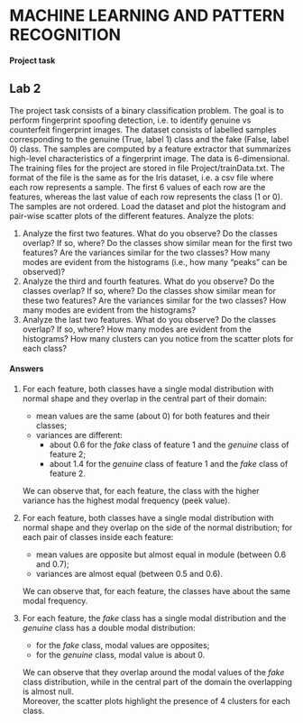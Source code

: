 # MACHINE LEARNING AND PATTERN RECOGNITION
#### Project task
## Lab 2
The project task consists of a binary classification problem. The goal is to perform fingerprint spoofing detection, i.e. to identify genuine vs counterfeit fingerprint images. The dataset consists of labelled samples corresponding to the genuine (True, label 1) class and the fake (False, label 0) class. The samples are computed by a feature extractor that summarizes high-level characteristics of a fingerprint image. The data is 6-dimensional.
The training files for the project are stored in file Project/trainData.txt. The format of the file is the same as for the Iris dataset, i.e. a csv file where each row represents a sample. The first 6 values of each row are the features, whereas the last value of each row represents the class (1 or 0). The samples are not ordered. 
Load the dataset and plot the histogram and pair-wise scatter plots of the different features. Analyze the plots:
1.	Analyze the first two features. What do you observe? Do the classes overlap? If so, where? Do the classes show similar mean for the first two features? Are the variances similar for the two classes? How many modes are evident from the histograms (i.e., how many “peaks” can be observed)?
2.	Analyze the third and fourth features. What do you observe? Do the classes overlap? If so, where? Do the classes show similar mean for these two features? Are the variances similar for the two classes? How many modes are evident from the histograms?
3.	Analyze the last two features. What do you observe? Do the classes overlap? If so, where? How many modes are evident from the histograms? How many clusters can you notice from the scatter plots for each class?
#### Answers
1. For each feature, both classes have a single modal distribution with normal shape and they overlap in the central part of their domain:
   - mean values are the same (about 0) for both features and their classes;
   - variances are different:  
     - about 0.6 for the *fake* class of feature 1 and the *genuine* class of feature 2;
     - about 1.4 for the *genuine* class of feature 1 and the *fake* class of feature 2.
   
   We can observe that, for each feature, the class with the higher variance has the highest modal frequency (peek value).


2. For each feature, both classes have a single modal distribution with normal shape and they overlap on the side of the normal distribution; for each pair of classes inside each feature:
   - mean values are opposite but almost equal in module (between 0.6 and 0.7);
   - variances are almost equal (between 0.5 and 0.6).
   
   We can observe that, for each feature, the classes have about the same modal frequency.


3. For each feature, the *fake* class has a single modal distribution and the *genuine* class has a double modal distribution:
   - for the *fake* class, modal values are opposites;
   - for the *genuine* class, modal value is about 0.

   We can observe that they overlap around the modal values of the *fake* class distribution, while in the central part of the domain the overlapping is almost null.  
   Moreover, the scatter plots highlight the presence of 4 clusters for each class.